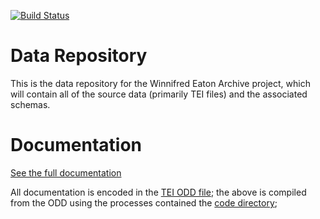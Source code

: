 [![Build Status](https://travis-ci.com/winnifredeatonarchive/wea_data.svg?branch=master)](https://travis-ci.com/winnifredeatonarchive/wea_data)

# Data Repository

This is the data repository for the Winnifred Eaton Archive project, which will contain all of the source data (primarily TEI files) and the associated schemas.


# Documentation

[See the full documentation](https://winnifredeatonarchive.github.io/wea/documentation.html)

All documentation is encoded in the [TEI ODD file](sch/wea.odd); the above is compiled from the ODD using the processes contained the [code directory](code);
   
  